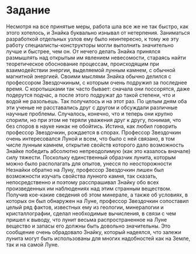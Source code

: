 # Задание
Несмотря на все принятые меры, работа шла все же не так быстро, как этого хотелось, и Знайка буквально изнывал от нетерпения. Заниматься разработкой отдельных узлов ему было неинтересно, к тому же эту работу специалисты-конструкторы могли выполнить значительно лучше и быстрее, чем он. От нечего делать Знайка принялся размышлять над открытым им явлением невесомости, стараясь найти теоретическое обоснование процессам, происходящим при взаимодействии энергии, выделяемой лунным камнем, с обычной магнитной энергией. Своими мыслями Знайка обычно делился с профессором Звездочкиным, с которым очень подружил за последнее время. С коротышками так часто бывает: сначала они поссорятся, даже подерутся подчас, а после этого подружат до такой степени, что и водой не разольешь. Так получилось и на этот раз. По целым дням оба эти ученые не расставались друг с другом и обсуждали различные научные проблемы. Случалось, конечно, что и теперь они крупно спорили, но при этом не теряли уважения друг к другу, понимая, что без споров в науке никак не обойтись. Истина, как любил говорить профессор Звездочкин, рождается в спорах. Профессор Звездочкин очень интересовался Луной и всем, что было с ней связано, в том числе лунным камнем, открытие свойств которого дало возможность Знайке победить абсолютно непреодолимую (как это казалось вначале) силу тяжести. Поскольку единственный образчик лунита, которым можно было располагать для опытов, унесся по неосторожности Незнайки обратно на Луну, профессор Звездочкин лишен был возможности изучать свойства лунного камня, так сказать, непосредственно и поэтому расспрашивал Знайку обо всех произведенных им наблюдениях над этим странным веществом. Получив кое-какие сведения об этом минерале, а также об условиях, в которых он был обнаружен на Луне, профессор Звездочкин сопоставил целый ряд фактов, известных ему из геологии, минералогии и кристаллографии, сделал необходимые вычисления, в связи с чем пришел к выводу, что лунит весьма распространенное на Луне вещество и запасы его должны быть довольно значительны. Это сообщение очень обрадовало Знайку, который надеялся, что залежи лунита могут быть использованы для многих надобностей как на Земле, так и на самой Луне.
